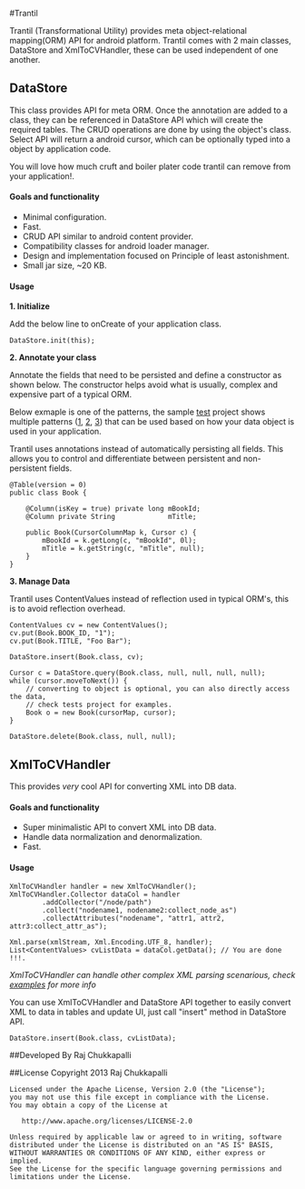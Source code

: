 #Trantil

Trantil (Transformational Utility) provides meta object-relational mapping(ORM) API for android platform. Trantil comes with 2 main classes, DataStore and XmlToCVHandler, these can be used independent of one another.


## DataStore
This class provides API for meta ORM. Once the annotation are added to a class, they can be referenced in DataStore API which will create the required tables. The CRUD operations are done by using the object's class. Select API will return a android cursor, which can be optionally typed into a object by application code.

You will love how much cruft and boiler plater code trantil can remove from your application!.

#### Goals and functionality

- Minimal configuration.
- Fast.
- CRUD API similar to android content provider.
- Compatibility classes for android loader manager.
- Design and implementation focused on Principle of least astonishment.
- Small jar size, ~20 KB.

#### Usage

**1. Initialize**

Add the below line to onCreate of your application class.

	DataStore.init(this);

**2. Annotate your class**

Annotate the fields that need to be persisted and define a constructor as shown below. The constructor helps avoid what is usually, complex and expensive part of a typical ORM. 

Below exmaple is one of the patterns, the sample [test](https://github.com/rchukka/trantil/tree/master/library/tests "test project") project shows multiple patterns ([1](https://github.com/rchukka/trantil/blob/master/library/tests/src/com/rchukka/trantil/test/datastore/DataStoreActivityA.java), [2](https://github.com/rchukka/trantil/blob/master/library/tests/src/com/rchukka/trantil/test/datastore/DataStoreActivityB.java), [3](https://github.com/rchukka/trantil/blob/master/library/tests/src/com/rchukka/trantil/test/datastore/DataStoreActivityC.java)) that can be used based on how your data object is used in your application.

Trantil uses annotations instead of automatically persisting all fields. This allows you to control and differentiate between persistent and non-persistent fields.

    @Table(version = 0)
	public class Book {
	
	    @Column(isKey = true) private long mBookId;
	    @Column private String             mTitle;
		
	    public Book(CursorColumnMap k, Cursor c) {
	        mBookId = k.getLong(c, "mBookId", 0l);
	        mTitle = k.getString(c, "mTitle", null);
	    }
	}

**3. Manage Data**

Trantil uses ContentValues instead of reflection used in typical ORM's, this is to avoid reflection overhead.

    ContentValues cv = new ContentValues();
    cv.put(Book.BOOK_ID, "1");
    cv.put(Book.TITLE, "Foo Bar");

    DataStore.insert(Book.class, cv);
    
	Cursor c = DataStore.query(Book.class, null, null, null, null);
	while (cursor.moveToNext()) {
		// converting to object is optional, you can also directly access the data,
    	// check tests project for examples.
		Book o = new Book(cursorMap, cursor);
	}	

    DataStore.delete(Book.class, null, null);


## XmlToCVHandler

This provides *very* cool API for converting XML into DB data.
#### Goals and functionality
- Super minimalistic API to convert XML into DB data.
- Handle data normalization and denormalization.
- Fast.

#### Usage
    XmlToCVHandler handler = new XmlToCVHandler();
    XmlToCVHandler.Collector dataCol = handler
            .addCollector("/node/path")
            .collect("nodename1, nodename2:collect_node_as")
            .collectAttributes("nodename", "attr1, attr2, attr3:collect_attr_as");

    Xml.parse(xmlStream, Xml.Encoding.UTF_8, handler);
    List<ContentValues> cvListData = dataCol.getData(); // You are done !!!.

*XmlToCVHandler can handle other complex XML parsing scenarious, check [examples](https://github.com/rchukka/trantil/blob/master/library/tests/src/com/rchukka/trantil/test/unit/Xml2CVHandlerTest.java) for more info*

You can use XmlToCVHandler and DataStore API together to easily convert XML to data in tables and update UI, just call "insert" method in DataStore API.

    DataStore.insert(Book.class, cvListData);

##Developed By
Raj Chukkapalli

##License
	Copyright 2013 Raj Chukkapalli
	
	Licensed under the Apache License, Version 2.0 (the "License");
	you may not use this file except in compliance with the License.
	You may obtain a copy of the License at
	
	   http://www.apache.org/licenses/LICENSE-2.0
	
	Unless required by applicable law or agreed to in writing, software
	distributed under the License is distributed on an "AS IS" BASIS,
	WITHOUT WARRANTIES OR CONDITIONS OF ANY KIND, either express or implied.
	See the License for the specific language governing permissions and
	limitations under the License.